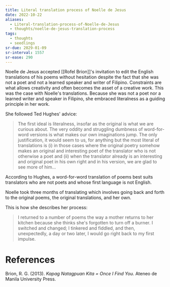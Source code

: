 ```yaml
---
title: Literal translation process of Noelle de Jesus
date: 2022-10-22
aliases:
  - Literal-translation-process-of-Noelle-de-Jesus
  - thoughts/noelle-de-jesus-translation-process
tags:
  - thoughts
  - seedlings
sr-due: 2029-01-09
sr-interval: 1557
sr-ease: 290
---
```

Noelle de Jesus accepted [[Rofel Brion]]'s invitation to edit the English translations of his poems without hesitation despite the fact that she was not a poet and not a learned speaker and writer of Filipino. Constraints are what allows creativity and often becomes the asset of a creative work. This was the case with Noelle's translations. Because she was not a poet nor a learned writer and speaker in Filipino, she embraced literalness as a guiding principle in her work.

She followed Ted Hughes' advice:

>The first ideal is literalness, insofar as the original is what we are curious about. The very oddity and struggling dumbness of word-for-word versions is what makes our own imaginations jump. The only justification, it would seem to us, for anything but the most literal of translations is (i) in those cases where the original poetry somehow makes an original and interesting poet of the translator who is not otherwise a poet and (ii) when the translator already is an interesting and original poet in his own right and in his version, we are glad to see more of him...

According to Hughes, a word-for-word translation of poems best suits translators who are not poets and whose first language is not English.

Noelle took three months of translating which involves going back and forth to the original poems, the original translations, and her own.

This is how she describes her process:

>I returned to a number of poems the way a mother returns to her kitchen because she thinks she's forgotten to turn off a burner. I switched and changed; I tinkered and fiddled, and then, unexpectedly, a day or two later, I would go right back to my first impulse.

# References

Brion, R. G. (2013). _Kapag Natagpuan Kita = Once I Find You_. Ateneo de Manila University Press.